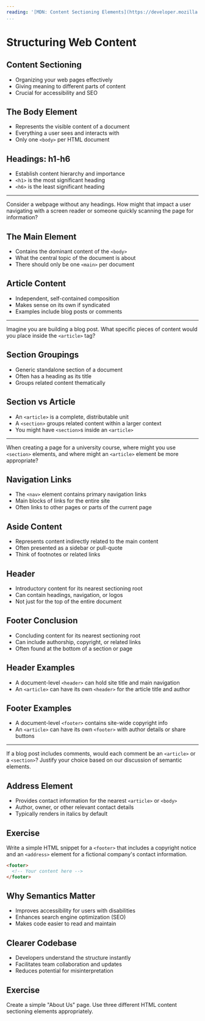 ```yaml
---
reading: '[MDN: Content Sectioning Elements](https://developer.mozilla.org/en-US/docs/Web/HTML/Reference/Elements#content_sectioning)'
...
```


# Structuring Web Content

## Content Sectioning

- Organizing your web pages effectively
- Giving meaning to different parts of content
- Crucial for accessibility and SEO

## The Body Element

- Represents the visible content of a document
- Everything a user sees and interacts with
- Only one `<body>` per HTML document

## Headings: h1-h6

- Establish content hierarchy and importance
- `<h1>` is the most significant heading
- `<h6>` is the least significant heading

---

Consider a webpage without any headings. How might that impact a user navigating with a screen reader or someone quickly scanning the page for information?

## The Main Element

- Contains the dominant content of the `<body>`
- What the central topic of the document is about
- There should only be one `<main>` per document

## Article Content

- Independent, self-contained composition
- Makes sense on its own if syndicated
- Examples include blog posts or comments

---

Imagine you are building a blog post. What specific pieces of content would you place inside the `<article>` tag?

## Section Groupings

- Generic standalone section of a document
- Often has a heading as its title
- Groups related content thematically

## Section vs Article

- An `<article>` is a complete, distributable unit
- A `<section>` groups related content within a larger context
- You might have `<section>`s inside an `<article>`

---

When creating a page for a university course, where might you use `<section>` elements, and where might an `<article>` element be more appropriate?

## Navigation Links

- The `<nav>` element contains primary navigation links
- Main blocks of links for the entire site
- Often links to other pages or parts of the current page

## Aside Content

- Represents content indirectly related to the main content
- Often presented as a sidebar or pull-quote
- Think of footnotes or related links

## Header

- Introductory content for its nearest sectioning root
- Can contain headings, navigation, or logos
- Not just for the top of the entire document

## Footer Conclusion

- Concluding content for its nearest sectioning root
- Can include authorship, copyright, or related links
- Often found at the bottom of a section or page

## Header Examples

- A document-level `<header>` can hold site title and main navigation
- An `<article>` can have its own `<header>` for the article title and author

## Footer Examples

- A document-level `<footer>` contains site-wide copyright info
- An `<article>` can have its own `<footer>` with author details or share buttons

---

If a blog post includes comments, would each comment be an `<article>` or a `<section>`? Justify your choice based on our discussion of semantic elements.

## Address Element

- Provides contact information for the nearest `<article>` or `<body>`
- Author, owner, or other relevant contact details
- Typically renders in italics by default

## Exercise

Write a simple HTML snippet for a `<footer>` that includes a copyright notice and an `<address>` element for a fictional company's contact information.

```html
<footer>
  <!-- Your content here -->
</footer>
```

## Why Semantics Matter

- Improves accessibility for users with disabilities
- Enhances search engine optimization (SEO)
- Makes code easier to read and maintain

## Clearer Codebase

- Developers understand the structure instantly
- Facilitates team collaboration and updates
- Reduces potential for misinterpretation

## Exercise

Create a simple "About Us" page. Use three different HTML content sectioning elements appropriately.
